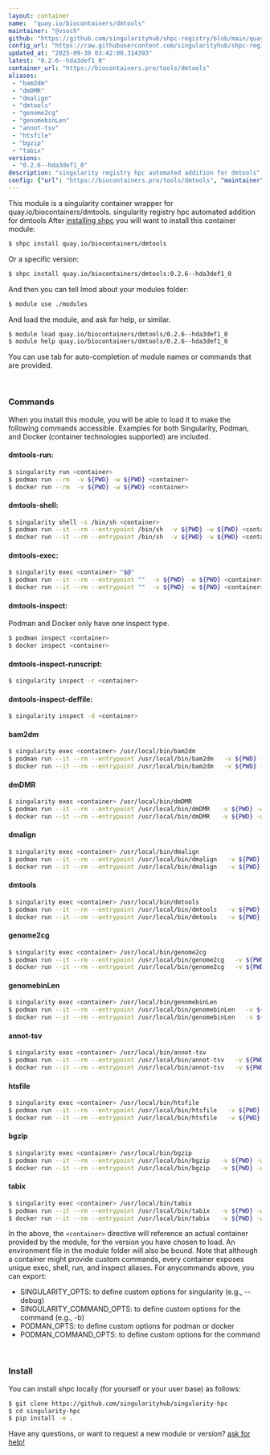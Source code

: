 ```yaml
---
layout: container
name:  "quay.io/biocontainers/dmtools"
maintainer: "@vsoch"
github: "https://github.com/singularityhub/shpc-registry/blob/main/quay.io/biocontainers/dmtools/container.yaml"
config_url: "https://raw.githubusercontent.com/singularityhub/shpc-registry/main/quay.io/biocontainers/dmtools/container.yaml"
updated_at: "2025-09-30 03:42:00.314393"
latest: "0.2.6--hda3def1_0"
container_url: "https://biocontainers.pro/tools/dmtools"
aliases:
 - "bam2dm"
 - "dmDMR"
 - "dmalign"
 - "dmtools"
 - "genome2cg"
 - "genomebinLen"
 - "annot-tsv"
 - "htsfile"
 - "bgzip"
 - "tabix"
versions:
 - "0.2.6--hda3def1_0"
description: "singularity registry hpc automated addition for dmtools"
config: {"url": "https://biocontainers.pro/tools/dmtools", "maintainer": "@vsoch", "description": "singularity registry hpc automated addition for dmtools", "latest": {"0.2.6--hda3def1_0": "sha256:3d356c6f9c44f5fc4d30cb4f9a4507bc07423fb7aaa81965b3625076620b054b"}, "tags": {"0.2.6--hda3def1_0": "sha256:3d356c6f9c44f5fc4d30cb4f9a4507bc07423fb7aaa81965b3625076620b054b"}, "docker": "quay.io/biocontainers/dmtools", "aliases": {"bam2dm": "/usr/local/bin/bam2dm", "dmDMR": "/usr/local/bin/dmDMR", "dmalign": "/usr/local/bin/dmalign", "dmtools": "/usr/local/bin/dmtools", "genome2cg": "/usr/local/bin/genome2cg", "genomebinLen": "/usr/local/bin/genomebinLen", "annot-tsv": "/usr/local/bin/annot-tsv", "htsfile": "/usr/local/bin/htsfile", "bgzip": "/usr/local/bin/bgzip", "tabix": "/usr/local/bin/tabix"}}
---
```


This module is a singularity container wrapper for quay.io/biocontainers/dmtools.
singularity registry hpc automated addition for dmtools
After [installing shpc](#install) you will want to install this container module:


```bash
$ shpc install quay.io/biocontainers/dmtools
```

Or a specific version:

```bash
$ shpc install quay.io/biocontainers/dmtools:0.2.6--hda3def1_0
```

And then you can tell lmod about your modules folder:

```bash
$ module use ./modules
```

And load the module, and ask for help, or similar.

```bash
$ module load quay.io/biocontainers/dmtools/0.2.6--hda3def1_0
$ module help quay.io/biocontainers/dmtools/0.2.6--hda3def1_0
```

You can use tab for auto-completion of module names or commands that are provided.

<br>

### Commands

When you install this module, you will be able to load it to make the following commands accessible.
Examples for both Singularity, Podman, and Docker (container technologies supported) are included.

#### dmtools-run:

```bash
$ singularity run <container>
$ podman run --rm  -v ${PWD} -w ${PWD} <container>
$ docker run --rm  -v ${PWD} -w ${PWD} <container>
```

#### dmtools-shell:

```bash
$ singularity shell -s /bin/sh <container>
$ podman run --it --rm --entrypoint /bin/sh  -v ${PWD} -w ${PWD} <container>
$ docker run --it --rm --entrypoint /bin/sh  -v ${PWD} -w ${PWD} <container>
```

#### dmtools-exec:

```bash
$ singularity exec <container> "$@"
$ podman run --it --rm --entrypoint ""  -v ${PWD} -w ${PWD} <container> "$@"
$ docker run --it --rm --entrypoint ""  -v ${PWD} -w ${PWD} <container> "$@"
```

#### dmtools-inspect:

Podman and Docker only have one inspect type.

```bash
$ podman inspect <container>
$ docker inspect <container>
```

#### dmtools-inspect-runscript:

```bash
$ singularity inspect -r <container>
```

#### dmtools-inspect-deffile:

```bash
$ singularity inspect -d <container>
```


#### bam2dm

```bash
$ singularity exec <container> /usr/local/bin/bam2dm
$ podman run --it --rm --entrypoint /usr/local/bin/bam2dm   -v ${PWD} -w ${PWD} <container> -c " $@"
$ docker run --it --rm --entrypoint /usr/local/bin/bam2dm   -v ${PWD} -w ${PWD} <container> -c " $@"
```


#### dmDMR

```bash
$ singularity exec <container> /usr/local/bin/dmDMR
$ podman run --it --rm --entrypoint /usr/local/bin/dmDMR   -v ${PWD} -w ${PWD} <container> -c " $@"
$ docker run --it --rm --entrypoint /usr/local/bin/dmDMR   -v ${PWD} -w ${PWD} <container> -c " $@"
```


#### dmalign

```bash
$ singularity exec <container> /usr/local/bin/dmalign
$ podman run --it --rm --entrypoint /usr/local/bin/dmalign   -v ${PWD} -w ${PWD} <container> -c " $@"
$ docker run --it --rm --entrypoint /usr/local/bin/dmalign   -v ${PWD} -w ${PWD} <container> -c " $@"
```


#### dmtools

```bash
$ singularity exec <container> /usr/local/bin/dmtools
$ podman run --it --rm --entrypoint /usr/local/bin/dmtools   -v ${PWD} -w ${PWD} <container> -c " $@"
$ docker run --it --rm --entrypoint /usr/local/bin/dmtools   -v ${PWD} -w ${PWD} <container> -c " $@"
```


#### genome2cg

```bash
$ singularity exec <container> /usr/local/bin/genome2cg
$ podman run --it --rm --entrypoint /usr/local/bin/genome2cg   -v ${PWD} -w ${PWD} <container> -c " $@"
$ docker run --it --rm --entrypoint /usr/local/bin/genome2cg   -v ${PWD} -w ${PWD} <container> -c " $@"
```


#### genomebinLen

```bash
$ singularity exec <container> /usr/local/bin/genomebinLen
$ podman run --it --rm --entrypoint /usr/local/bin/genomebinLen   -v ${PWD} -w ${PWD} <container> -c " $@"
$ docker run --it --rm --entrypoint /usr/local/bin/genomebinLen   -v ${PWD} -w ${PWD} <container> -c " $@"
```


#### annot-tsv

```bash
$ singularity exec <container> /usr/local/bin/annot-tsv
$ podman run --it --rm --entrypoint /usr/local/bin/annot-tsv   -v ${PWD} -w ${PWD} <container> -c " $@"
$ docker run --it --rm --entrypoint /usr/local/bin/annot-tsv   -v ${PWD} -w ${PWD} <container> -c " $@"
```


#### htsfile

```bash
$ singularity exec <container> /usr/local/bin/htsfile
$ podman run --it --rm --entrypoint /usr/local/bin/htsfile   -v ${PWD} -w ${PWD} <container> -c " $@"
$ docker run --it --rm --entrypoint /usr/local/bin/htsfile   -v ${PWD} -w ${PWD} <container> -c " $@"
```


#### bgzip

```bash
$ singularity exec <container> /usr/local/bin/bgzip
$ podman run --it --rm --entrypoint /usr/local/bin/bgzip   -v ${PWD} -w ${PWD} <container> -c " $@"
$ docker run --it --rm --entrypoint /usr/local/bin/bgzip   -v ${PWD} -w ${PWD} <container> -c " $@"
```


#### tabix

```bash
$ singularity exec <container> /usr/local/bin/tabix
$ podman run --it --rm --entrypoint /usr/local/bin/tabix   -v ${PWD} -w ${PWD} <container> -c " $@"
$ docker run --it --rm --entrypoint /usr/local/bin/tabix   -v ${PWD} -w ${PWD} <container> -c " $@"
```



In the above, the `<container>` directive will reference an actual container provided
by the module, for the version you have chosen to load. An environment file in the
module folder will also be bound. Note that although a container
might provide custom commands, every container exposes unique exec, shell, run, and
inspect aliases. For anycommands above, you can export:

 - SINGULARITY_OPTS: to define custom options for singularity (e.g., --debug)
 - SINGULARITY_COMMAND_OPTS: to define custom options for the command (e.g., -b)
 - PODMAN_OPTS: to define custom options for podman or docker
 - PODMAN_COMMAND_OPTS: to define custom options for the command

<br>

### Install

You can install shpc locally (for yourself or your user base) as follows:

```bash
$ git clone https://github.com/singularityhub/singularity-hpc
$ cd singularity-hpc
$ pip install -e .
```

Have any questions, or want to request a new module or version? [ask for help!](https://github.com/singularityhub/singularity-hpc/issues)